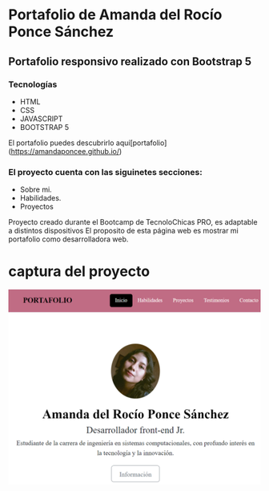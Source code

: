 # Portafolio de Amanda del Rocío Ponce Sánchez
## Portafolio responsivo realizado con Bootstrap 5 

### Tecnologías
* HTML
* CSS
* JAVASCRIPT
* BOOTSTRAP 5

El portafolio puedes descubrirlo aquí[portafolio]
(https://amandaponcee.github.io/)
### El proyecto cuenta con las siguinetes secciones:
 * Sobre mi.
 * Habilidades.
 * Proyectos

Proyecto creado durante el Bootcamp de TecnoloChicas PRO, es adaptable a distintos dispositivos
El proposito de esta página web es mostrar mi portafolio como desarrolladora web.

# captura del proyecto
![captura del proyecto](/assets/Caportafolio.png)



